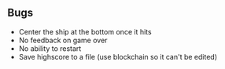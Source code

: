 ## Bugs

- Center the ship at the bottom once it hits
- No feedback on game over
- No ability to restart
- Save highscore to a file (use blockchain so it can't be edited)